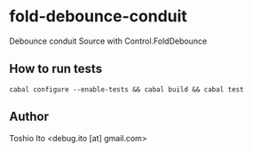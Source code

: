 # fold-debounce-conduit

Debounce conduit Source with Control.FoldDebounce

## How to run tests

```
cabal configure --enable-tests && cabal build && cabal test
```

## Author

Toshio Ito <debug.ito [at] gmail.com>

